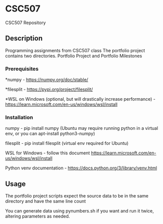 # CSC507

CSC507 Repository

## Description

Programming assignments from CSC507 class
The portfolio project contains two directories. Portfolio Project and Portfolio Milestones

### Prerequisites 

*numpy - https://numpy.org/doc/stable/

*filesplit - https://pypi.org/project/filesplit/

*WSL on Windows (optional, but will drastically increase performance) - https://learn.microsoft.com/en-us/windows/wsl/install

### Installation

numpy - pip install numpy (Ubuntu may require running python in a virtual env, or you can apt-install python3-numpy)

filesplit - pip install filesplit (virtual env required for Ubuntu)

WSL for Windows - follow this document https://learn.microsoft.com/en-us/windows/wsl/install

Python venv documentation - https://docs.python.org/3/library/venv.html

## Usage

The portfolio project scripts expect the source data to be in the same directory and have the same line count

You can generate data using pynumbers.sh if you want and run it twice, altering parameters as needed.
